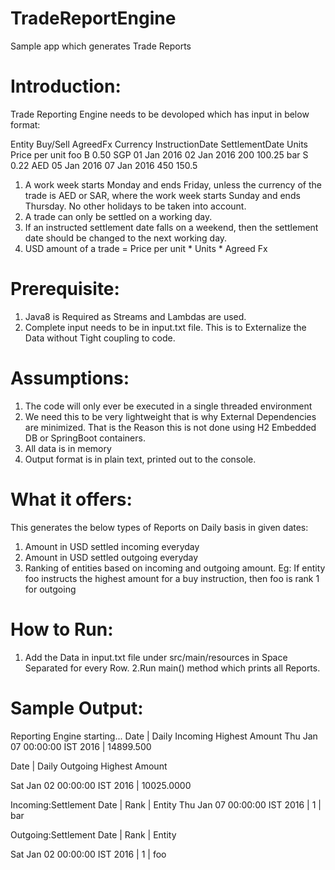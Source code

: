 # TradeReportEngine
Sample app which generates Trade Reports

# Introduction:
Trade Reporting Engine needs to be devoloped which has input in below format:

Entity Buy/Sell AgreedFx Currency InstructionDate SettlementDate Units Price per unit
foo      B       0.50      SGP     01 Jan 2016     02 Jan 2016    200     100.25
bar      S       0.22      AED     05 Jan 2016     07 Jan 2016    450     150.5

1. A work week starts Monday and ends Friday, unless the currency of the trade is AED or SAR, where
the work week starts Sunday and ends Thursday. No other holidays to be taken into account.
2. A trade can only be settled on a working day.
3. If an instructed settlement date falls on a weekend, then the settlement date should be changed to
the next working day.
4. USD amount of a trade = Price per unit * Units * Agreed Fx

# Prerequisite:
1. Java8 is Required as Streams and Lambdas are used.
2. Complete input needs to be in input.txt file. This is to Externalize the Data without Tight coupling to code.

# Assumptions:
1. The code will only ever be executed in a single threaded environment
2. We need this to be very lightweight that is why External Dependencies are minimized. That is the Reason this is not done using H2 Embedded DB or SpringBoot containers.
3. All data is in memory
4. Output format is in plain text, printed out to the console.

# What it offers:
This generates the below types of Reports on Daily basis in given dates:

1. Amount in USD settled incoming everyday
2. Amount in USD settled outgoing everyday
3. Ranking of entities based on incoming and outgoing amount. Eg: If entity foo instructs the highest
amount for a buy instruction, then foo is rank 1 for outgoing

# How to Run:
1. Add the Data in input.txt file under src/main/resources in Space Separated for every Row.
2.Run main() method which prints all Reports.

# Sample Output:

Reporting Engine starting...
Date                            |    Daily Incoming Highest Amount
Thu Jan 07 00:00:00 IST 2016    |    14899.500

Date                            |    Daily Outgoing Highest Amount

Sat Jan 02 00:00:00 IST 2016    |    10025.0000


Incoming:Settlement Date        |     Rank                   |    Entity
Thu Jan 07 00:00:00 IST 2016    |      1                     |    bar

Outgoing:Settlement Date        |     Rank                   |    Entity

Sat Jan 02 00:00:00 IST 2016    |      1                     |    foo


